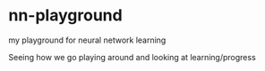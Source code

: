 # nn-playground

my playground for neural network learning

Seeing how we go playing around and looking at learning/progress
